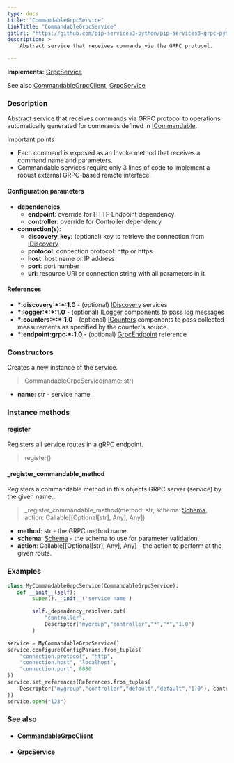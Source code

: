 ```yaml
---
type: docs
title: "CommandableGrpcService"
linkTitle: "CommandableGrpcService"
gitUrl: "https://github.com/pip-services3-python/pip-services3-grpc-python"
description: > 
    Abstract service that receives commands via the GRPC protocol.

---
```


**Implements:** [GrpcService](../../services/grpc_service)

See also [CommandableGrpcClient](../../clients/commandable_grpc_client), 
[GrpcService](../grpc_service)

### Description

Abstract service that receives commands via GRPC protocol
to operations automatically generated for commands defined in [ICommandable](../../../commons/commands/icommandable).

Important points

- Each command is exposed as an Invoke method that receives a command name and parameters.
- Commandable services require only 3 lines of code to implement a robust external
GRPC-based remote interface.

#### Configuration parameters

- **dependencies**:    
    - **endpoint**: override for HTTP Endpoint dependency    
    - **controller**: override for Controller dependency    
- **connection(s)**:    
    - **discovery_key**: (optional) key to retrieve the connection from [IDiscovery](../../../components/connect/idiscovery)    
    - **protocol**: connection protocol: http or https    
    - **host**: host name or IP address    
    - **port**: port number    
    - **uri**: resource URI or connection string with all parameters in it    

#### References
- **\*:discovery:\*:\*:1.0** - (optional) [IDiscovery](../../../components/connect/idiscovery) services
- **\*:logger:\*:\*:1.0** - (optional) [ILogger](../../../components/log/ilogger) components to pass log messages
- **\*:counters:\*:\*:1.0** - (optional) [ICounters](../../../components/count/icounters) components to pass collected measurements as specified by the counter's source.
- **\*:endpoint:grpc:*:1.0** - (optional) [GrpcEndpoint](../grpc_endpoint) reference

### Constructors

Creates a new instance of the service.

> CommandableGrpcService(name: str)

- **name**: str - service name.


### Instance methods

#### register
Registers all service routes in a gRPC endpoint.

> register()


#### _register_commandable_method
Registers a commandable method in this objects GRPC server (service) by the given name.,

> _register_commandable_method(method: str, schema: [Schema](../../../commons/validate/schema), action: Callable[[Optional[str], Any], Any])

- **method**: str - the GRPC method name.
- **schema**: [Schema](../../../commons/validate/schema) - the schema to use for parameter validation.
- **action**: Callable[[Optional[str], Any], Any] - the action to perform at the given route.



### Examples

```python
class MyCommandableGrpcService(CommandableGrpcService):
   def __init__(self):
        super().__init__('service name')

        self._dependency_resolver.put(
            "controller",
            Descriptor("mygroup","controller","*","*","1.0")
        )

service = MyCommandableGrpcService()
service.configure(ConfigParams.from_tuples(
    "connection.protocol", "http",
    "connection.host", "localhost",
    "connection.port", 8080
))
service.set_references(References.from_tuples(
    Descriptor("mygroup","controller","default","default","1.0"), controller
))
service.open("123")
```


### See also
- #### [CommandableGrpcClient](../../clients/commandable_grpc_client)
- #### [GrpcService](../grpc_service)

 
